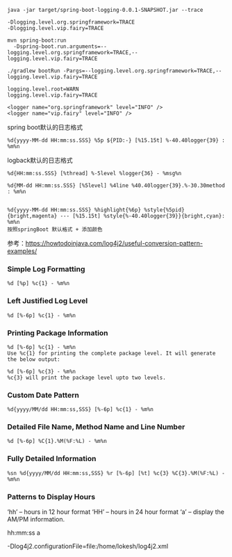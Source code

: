 ```shell
java -jar target/spring-boot-logging-0.0.1-SNAPSHOT.jar --trace
```

```shell
-Dlogging.level.org.springframework=TRACE 
-Dlogging.level.vip.fairy=TRACE
```

```shell
mvn spring-boot:run 
  -Dspring-boot.run.arguments=--logging.level.org.springframework=TRACE,--logging.level.vip.fairy=TRACE
```

```shell
./gradlew bootRun -Pargs=--logging.level.org.springframework=TRACE,--logging.level.vip.fairy=TRACE
```

```shell
logging.level.root=WARN
logging.level.vip.fairy=TRACE
```

```shell
<logger name="org.springframework" level="INFO" />
<logger name="vip.fairy" level="INFO" />
```

spring boot默认的日志格式
```shell
%d{yyyy-MM-dd HH:mm:ss.SSS} %5p ${PID:-} [%15.15t] %-40.40logger{39} : %m%n
```

logback默认的日志格式
```shell
%d{HH:mm:ss.SSS} [%thread] %-5level %logger{36} - %msg%n
```

```shell
%d{MM-dd HH:mm:ss.SSS} [%5level] %4line %40.40logger{39}.%-30.30method : %m%n
```
```shell
 
%d{yyyy-MM-dd HH:mm:ss.SSS} %highlight{%6p} %style{%5pid}{bright,magenta} --- [%15.15t] %style{%-40.40logger{39}}{bright,cyan}: %m%n
按照springBoot 默认格式 + 添加颜色
```
参考：https://howtodoinjava.com/log4j2/useful-conversion-pattern-examples/
### Simple Log Formatting
```shell
%d [%p] %c{1} - %m%n
```
### Left Justified Log Level
```shell
%d [%-6p] %c{1} - %m%n
```
### Printing Package Information
```shell
%d [%-6p] %c{1} - %m%n
Use %c{1} for printing the complete package level. It will generate the below output:

%d [%-6p] %c{3} - %m%n
%c{3} will print the package level upto two levels.
```
### Custom Date Pattern
```shell
%d{yyyy/MM/dd HH:mm:ss,SSS} [%-6p] %c{1} - %m%n
```
### Detailed File Name, Method Name and Line Number
```shell
%d [%-6p] %C{1}.%M(%F:%L) - %m%n
```

### Fully Detailed Information
```shell
%sn %d{yyyy/MM/dd HH:mm:ss,SSS} %r [%-6p] [%t] %c{3} %C{3}.%M(%F:%L) - %m%n
```

### Patterns to Display Hours 
‘hh’ – hours in 12 hour format
‘HH’ – hours in 24 hour format
‘a’ – display the AM/PM information.

hh:mm:ss a



-Dlog4j2.configurationFile=file:/home/lokesh/log4j2.xml


